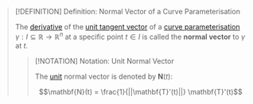 >[!DEFINITION] Definition: Normal Vector of a Curve Parameterisation
>
>The [derivative](Differentiability%20of%20Curve%20Parameterisations.md) of the [unit tangent vector](Unit%20Tangent%20Vector.md) of a [curve parameterisation](Curve%20Parameterisation.md) $\gamma: I \subseteq \mathbb{R} \to \mathbb{R}^n$ at a specific point $t \in I$ is called the **normal vector** to $\gamma$ at $t$.
>
>>[!NOTATION] Notation: Unit Normal Vector
>>
>>The [unit](../../../../Algebra/Linear%20Algebra/Vector%20Spaces/Unit%20Vector.md) normal vector is denoted by $\mathbf{N}(t)$:
>>
>>$$\mathbf{N}(t) = \frac{1}{||\mathbf{T}'(t)||} \mathbf{T}'(t)$$
>>
>